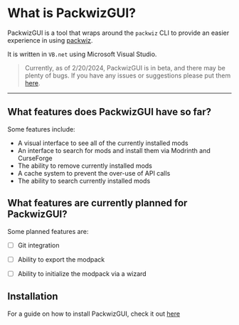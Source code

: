 # What is PackwizGUI?
PackwizGUI is a tool that wraps around the `packwiz` CLI to provide an easier experience in using [packwiz](https://packwiz.infra.link/). 

It is written in `VB.net` using Microsoft Visual Studio.

> Currently, as of 2/20/2024, PackwizGUI is in beta, and there may be plenty of bugs. If you have any issues or suggestions please put them [here](https://github.com/RAMENtheNOODLES/PackwizGUI/issues).

---

## What features does PackwizGUI have so far?
Some features include:
- A visual interface to see all of the currently installed mods
- An interface to search for mods and install them via Modrinth and CurseForge
- The ability to remove currently installed mods
- A cache system to prevent the over-use of API calls
- The ability to search currently installed mods

## What features are currently planned for PackwizGUI?
Some planned features are:
- [ ] Git integration
- [ ] Ability to export the modpack
- [ ] Ability to initialize the modpack via a wizard


## Installation
For a guide on how to install PackwizGUI, check it out [here](/install/)
